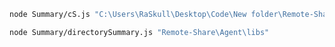 ```bash
node Summary/cS.js "C:\Users\RaSkull\Desktop\Code\New folder\Remote-Share"
```  
```bash
node Summary/directorySummary.js "Remote-Share\Agent\libs"
```  